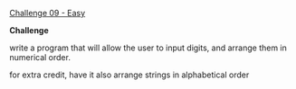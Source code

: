 [Challenge 09 - Easy](https://www.reddit.com/r/dailyprogrammer/comments/pu1rf/2172012_challenge_9_easy/)

**Challenge**

write a program that will allow the user to input digits, and arrange them in numerical order.

for extra credit, have it also arrange strings in alphabetical order
